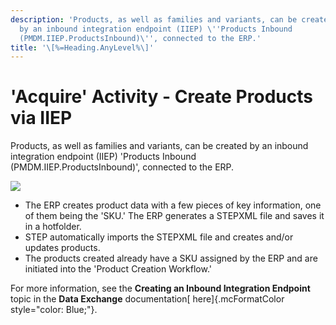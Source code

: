 ```yaml
---
description: 'Products, as well as families and variants, can be created
  by an inbound integration endpoint (IIEP) \''Products Inbound
  (PMDM.IIEP.ProductsInbound)\'', connected to the ERP.'
title: '\[%=Heading.AnyLevel%\]'
---
```


\'Acquire\' Activity - Create Products via IIEP
===============================================

Products, as well as families and variants, can be created by an inbound
integration endpoint (IIEP) \'Products Inbound
(PMDM.IIEP.ProductsInbound)\', connected to the ERP.

![](../../../Resources/Images/PMDM%20for%20Retail/productCreationViaIIEP.png)

-   The ERP creates product data with a few pieces of key information,
    one of them being the \'SKU.\' The ERP generates a STEPXML file and
    saves it in a hotfolder.
-   STEP automatically imports the STEPXML file and creates and/or
    updates products.
-   The products created already have a SKU assigned by the ERP and are
    initiated into the \'Product Creation Workflow.\'

For more information, see the **Creating an Inbound Integration
Endpoint** topic in the **Data Exchange** documentation[
here]{.mcFormatColor style="color: Blue;"}.
